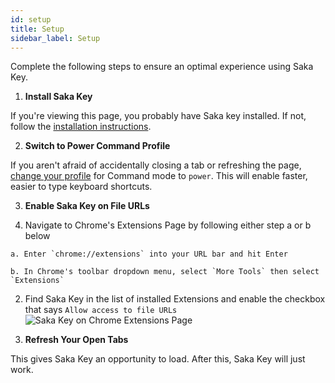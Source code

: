 ```yaml
---
id: setup
title: Setup
sidebar_label: Setup
---
```



Complete the following steps to ensure an optimal experience using Saka Key.

1. **Install Saka Key**

  If you're viewing this page, you probably  have Saka key installed. If not, follow the [installation instructions](about/install.md).

2. **Switch to Power Command Profile**

  If you aren't afraid of accidentally closing a tab or refreshing the page, [change your profile](tutorial/options.md) for Command mode  to `power`. This will enable faster, easier to type keyboard shortcuts.

3. **Enable Saka Key on File URLs**

  1. Navigate to Chrome's Extensions Page by following either step a or b below

    a. Enter `chrome://extensions` into your URL bar and hit Enter
    
    b. In Chrome's toolbar dropdown menu, select `More Tools` then select `Extensions`

  2. Find Saka Key in the list of installed Extensions and enable the checkbox that says `Allow access to file URLs` 
![Saka Key on Chrome Extensions Page](assets/saka_key_on_extensions_page.png)

4. **Refresh Your Open Tabs**

This gives Saka Key an opportunity to load. After this, Saka Key will just work.